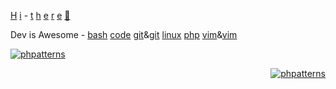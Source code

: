 [H](https://www.hackerrank.com)
[i](https://www.vimgolf.com) -
[t](https://www.code.golf)
[h](https://www.geeksforgeeks.org/fundamentals-of-algorithms)
[e](https://phptherightway.com/)
[r](https://www.root-me.org)
[e](https://blog.cleancoder.com/) 
[👋](https://symfony.com)  

Dev is Awesome - 
[bash](https://github.com/awesome-lists/awesome-bash)
[code](https://github.com/viatsko/awesome-vscode)
[git](https://github.com/dictcp/awesome-git)&[git](https://project-awesome.org/stevemao/awesome-git-addons)
[linux](https://github.com/luong-komorebi/Awesome-Linux-Software)
[php](https://github.com/ziadoz/awesome-php)
[vim](https://github.com/akrawchyk/awesome-vim)&[vim](https://vimawesome.com/)

<!--
**cylmat/cylmat** is a ✨ _special_ ✨ repository because its `README.md` (this file) appears on your GitHub profile.

Here are some ideas to get you started:

- 🔭 I’m currently working on ...
- 🌱 I’m currently learning ...
- 👯 I’m looking to collaborate on ...
- 🤔 I’m looking for help with ...
- 💬 Ask me about ...
- 📫 How to reach me: ...
- 😄 Pronouns: ...
- ⚡ Fun fact: ...
-->

[![phpatterns](https://img.shields.io/static/v1?label=php-patterns&message=pass&color=green)](https://github.com/cylmat/phpatterns)

<div style="float:right">
<a href="https://github.com/cylmat/phpatterns"><img src="https://camo.githubusercontent.com/2cfe9544e5bf9e90c038041019fa437947e7d82540cbf62cb86baa0e65c3883f/68747470733a2f2f696d672e736869656c64732e696f2f7374617469632f76313f6c6162656c3d7068702d7061747465726e73266d6573736167653d7061737326636f6c6f723d677265656e" alt="phpatterns" data-canonical-src="https://img.shields.io/static/v1?label=php-patterns&amp;message=pass&amp;color=green" style="max-width: 100%;"></a>
  </div>
